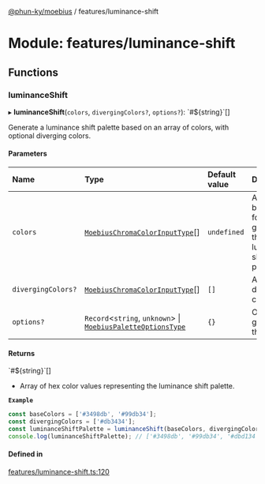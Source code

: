 [@phun-ky/moebius](../README.md) / features/luminance-shift

# Module: features/luminance-shift

## Functions

### luminanceShift

▸ **luminanceShift**(`colors`, `divergingColors?`, `options?`): \`#${string}\`[]

Generate a luminance shift palette based on an array of colors, with optional diverging colors.

#### Parameters

| Name | Type | Default value | Description |
| :------ | :------ | :------ | :------ |
| `colors` | [`MoebiusChromaColorInputType`](types.md#moebiuschromacolorinputtype)[] | `undefined` | Array of base colors for generating the luminance shift palette. |
| `divergingColors?` | [`MoebiusChromaColorInputType`](types.md#moebiuschromacolorinputtype)[] | `[]` | Array of diverging colors. |
| `options?` | `Record`<`string`, `unknown`\> \| [`MoebiusPaletteOptionsType`](types.md#moebiuspaletteoptionstype) | `{}` | Options for generating the palette. |

#### Returns

\`#${string}\`[]

- Array of hex color values representing the luminance shift palette.

**`Example`**

```ts
const baseColors = ['#3498db', '#99db34'];
const divergingColors = ['#db3434'];
const luminanceShiftPalette = luminanceShift(baseColors, divergingColors, { numberOfColors: 5 });
console.log(luminanceShiftPalette); // ['#3498db', '#99db34', '#dbd134', '#db3434', '#8f34db']
```

#### Defined in

[features/luminance-shift.ts:120](https://github.com/phun-ky/moebius/blob/main/src/features/luminance-shift.ts#L120)
